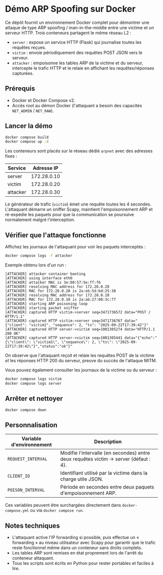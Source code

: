 # Démo ARP Spoofing sur Docker

Ce dépôt fournit un environnement Docker complet pour démontrer une attaque de type ARP spoofing / man-in-the-middle entre une victime et un serveur HTTP. Trois conteneurs partagent le même réseau L2 :

- `server` : expose un service HTTP (Flask) qui journalise toutes les requêtes reçues.
- `victim` : envoie périodiquement des requêtes POST JSON vers le serveur.
- `attacker` : empoisonne les tables ARP de la victime et du serveur, intercepte le trafic HTTP et le relaie en affichant les requêtes/réponses capturées.

## Prérequis

- Docker et Docker Compose v2.
- Accès root au démon Docker (l'attaquant a besoin des capacités `NET_ADMIN` / `NET_RAW`).

## Lancer la démo

```bash
docker compose build
docker compose up -d
```

Les conteneurs sont placés sur le réseau dédié `arpnet` avec des adresses fixes :

| Service  | Adresse IP   |
|----------|--------------|
| server   | 172.28.0.10  |
| victim   | 172.28.0.20  |
| attacker | 172.28.0.30  |

Le générateur de trafic (`victim`) émet une requête toutes les 4 secondes. L'attaquant démarre un sniffer Scapy, maintient l'empoisonnement ARP et ré-expédie les paquets pour que la communication se poursuive normalement malgré l'interception.

## Vérifier que l'attaque fonctionne

Affichez les journaux de l'attaquant pour voir les paquets interceptés :

```bash
docker compose logs -f attacker
```

Exemple obtenu lors d'un run :

```
[ATTACKER] attacker container booting
[ATTACKER] using interface eth0
[ATTACKER] attacker MAC is 3e:08:57:5e:ff:f6
[ATTACKER] resolving MAC address for 172.28.0.20
[ATTACKER] MAC for 172.28.0.20 is 2a:eb:5d:bd:25:38
[ATTACKER] resolving MAC address for 172.28.0.10
[ATTACKER] MAC for 172.28.0.10 is 2a:ab:27:08:3c:77
[ATTACKER] starting ARP poisoning loop
[ATTACKER] starting packet sniffer
[ATTACKER] captured HTTP victim->server seq=3471736572 data="POST / HTTP/1.1"
[ATTACKER] captured HTTP victim->server seq=3471736767 data="{"client": "victim1", "sequence": 2, "ts": "2025-09-22T17:39:42"}"
[ATTACKER] captured HTTP server->victim seq=1001305274 data="HTTP/1.1 200 OK"
[ATTACKER] captured HTTP server->victim seq=1001305441 data="{"echo":"{\"client\": \"victim1\", \"sequence\": 2, \"ts\": \"2025-09-22T17:39:42\"}","status":"ok"}"
```

On observe que l'attaquant reçoit et relaie les requêtes POST de la victime *et* les réponses HTTP 200 du serveur, preuve du succès de l'attaque MITM.

Vous pouvez également consulter les journaux de la victime ou du serveur :

```bash
docker compose logs victim
docker compose logs server
```

## Arrêter et nettoyer

```bash
docker compose down
```

## Personnalisation

Variable d'environnement | Description
-------------------------|------------
`REQUEST_INTERVAL`       | Modifie l'intervalle (en secondes) entre deux requêtes victim -> server (défaut : 4).
`CLIENT_ID`              | Identifiant utilisé par la victime dans la charge utile JSON.
`POISON_INTERVAL`        | Période en secondes entre deux paquets d'empoisonnement ARP.

Ces variables peuvent être surchargées directement dans `docker-compose.yml` ou via `docker compose run`.

## Notes techniques

- L'attaquant active l'IP forwarding si possible, puis effectue un « forwarding » au niveau utilisateur avec Scapy pour garantir que le trafic reste fonctionnel même dans un conteneur sans droits complets.
- Les tables ARP sont remises en état proprement lors de l'arrêt du conteneur attaquant.
- Tous les scripts sont écrits en Python pour rester portables et faciles à lire.
